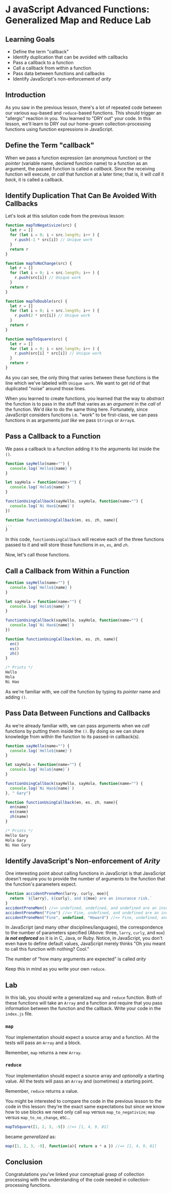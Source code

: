 # J avaScript Advanced Functions: Generalized Map and Reduce Lab

## Learning Goals

- Define the term "callback"
- Identify duplication that can be avoided with callbacks
- Pass a callback to a function
- Call a callback from within a function
- Pass data between functions and callbacks
- Identify JavaScript's non-enforcement of _arity_

## Introduction

As you saw in the previous lesson, there's a lot of repeated code between our
various `map`-based and `reduce`-based functions. This should trigger an
"allergic" reaction in you. You learned to "DRY out" your code. In this lesson,
we'll learn to DRY out our home-grown collection-processing functions using
function expressions in JavaScript.

## Define the Term "callback"

When we pass a function expression (an anonymous function) or the _pointer_
(variable name, declared function name) to a function as an argument, the
passed function is called a _callback_. Since the receiving function will
execute, or _call_ that function at a later time; that is, it will _call_ it
_back_, it is called a callback.

## Identify Duplication That Can Be Avoided With Callbacks

Let's look at this solution code from the previous lesson:

```js
function mapToNegativize(src) {
  let r = []
  for (let i = 0; i < src.length; i++ ) {
    r.push(-1 * src[i]) // Unique work
  }
  return r
}

function mapToNoChange(src) {
  let r = []
  for (let i = 0; i < src.length; i++ ) {
    r.push(src[i]) // Unique work
  }
  return r
}

function mapToDouble(src) {
  let r = []
  for (let i = 0; i < src.length; i++ ) {
    r.push(2 * src[i]) // Unique work
  }
  return r
}

function mapToSquare(src) {
  let r = []
  for (let i = 0; i < src.length; i++ ) {
    r.push(src[i] * src[i]) // Unique work
  }
  return r
}
```

As you can see, the only thing that varies between these functions is the line
which we've labeled with `Unique work`. We want to get rid of that duplicated
"noise" around those lines.

When you learned to create functions, you learned that the way to _abstract_
the function is to pass in the stuff that varies as an _argument_ in the _call_
of the function. We'd _like_ to do the same thing here. Fortunately, since
JavaScript considers functions i.e. "work" to be first-class, we can pass
functions in as arguments _just like_ we pass `String`s or `Array`s.

## Pass a Callback to a Function

We pass a callback to a function adding it to the arguments list inside the `()`.


```js
function sayHello(name="") {
  console.log(`Hello${name}`)
}

let sayHola = function(name="") {
  console.log(`Hola${name}`)
}

functionUsingCallback(sayHello, sayHola, function(name="") {
  console.log(`Ni Hao${name}`)
})

function functionUsingCallback(en, es, zh, name){
...
}
```

In this code, `functionUsingCallback` will receive each of the three functions
passed to it and will store those functions in `en`, `es`, and `zh`.

Now, let's call those functions.

## Call a Callback from Within a Function

```js
function sayHello(name="") {
  console.log(`Hello${name}`)
}

let sayHola = function(name="") {
  console.log(`Hola${name}`)
}

functionUsingCallback(sayHello, sayHola, function(name="") {
  console.log(`Ni Hao${name}`)
})

function functionUsingCallback(en, es, zh, name){
  en()
  es()
  zh()
}

/* Prints */
Hello
Hola
Ni Hao
```

As we're familiar with, we _call_ the function by typing its _pointer_ name and
adding `()`.

## Pass Data Between Functions and Callbacks

As we're already familiar with, we can pass arguments when we _call_ functions
by putting them inside the `()`. By doing so we can share knowledge from within
the function to its passed-in callback(s).

```js
function sayHello(name="") {
  console.log(`Hello${name}`)
}

let sayHola = function(name="") {
  console.log(`Hola${name}`)
}

functionUsingCallback(sayHello, sayHola, function(name="") {
  console.log(`Ni Hao${name}`)
}, " Gary")

function functionUsingCallback(en, es, zh, name){
  en(name)
  es(name)
  zh(name)
}

/* Prints */
Hello Gary
Hola Gary
Ni Hao Gary
```

## Identify JavaScript's Non-enforcement of _Arity_

One interesting point about calling functions in JavaScript is that JavaScript
doesn't require you to provide the number of arguments to the function that the
function's parameters expect.

```js
function accidentProneMen(larry, curly, moe){
  return `${larry}, ${curly}, and ${moe} are an insurance risk.`
}
accidentProneMen() //=> undefined, undefined, and undefined are an insurance risk.
accidentProneMen("Fine") //=> Fine, undefined, and undefined are an insurance risk.
accidentProneMen("Fine", undefined, "Howard") //=> Fine, undefined, and Howard are an insurance risk.
```

In JavaScript (and many other disciplines/languages), the correspondence to
the number of parameters specified (Above: three, `larry`, `curly`, and `moe`)
***is not enforced*** as it is in C, Java, or Ruby. Notice, in JavaScript, you
don't even have to define default values, JavaScript merely thinks "Oh you
meant to call this function with nothing?  Cool."

The number of "how many arguments are expected" is called _arity_

Keep this in mind as you write your own `reduce`.

## Lab

In this lab, you should write a generalized `map` and `reduce` function. Both
of these functions will take an `Array` and a function and require that you pass
information between the function and the callback. Write your code in the
`index.js` file.

### `map`

Your implementation should expect a source array and a function. All the tests
will pass an `Array` and a block.

Remember, `map` returns a new `Array`.

### `reduce`

Your implementation should expect a source array and _optionally_ a starting
value. All the tests will pass an `Array` and (sometimes) a starting point.

Remember, `reduce` returns a value.

You might be interested to compare the code in the previous lesson to the code
in this lesson: they're the exact same expectations but since we know how to
use blocks we need only call `map` versus `map_to_negativize`;
`map` versus `map_to_no_change`, etc...

```js
mapToSquare([1, 2, 3, -9]) //=> [1, 4, 9, 81]
```

became _generalized_ as:

```js
map([1, 2, 3, -9], function(a){ return a * a }) //=> [1, 4, 9, 81]
```

## Conclusion

Congratulations you've linked your conceptual grasp of collection processing
with the understanding of the code needed in collection-processing functions.
